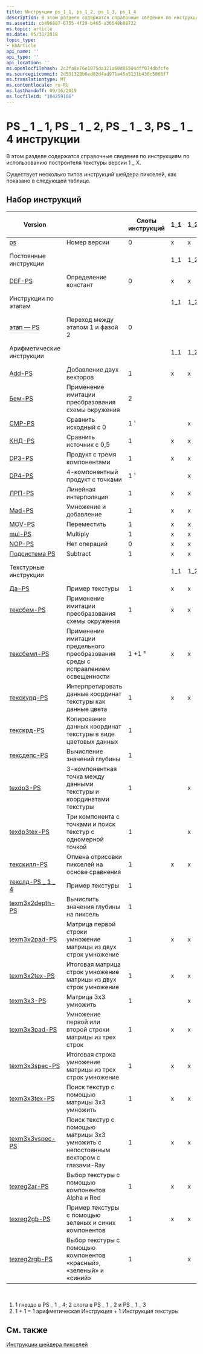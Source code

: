 ```yaml
---
title: Инструкции ps_1_1, ps_1_2, ps_1_3, ps_1_4
description: В этом разделе содержатся справочные сведения по инструкциям по использованию построителя текстуры версии 1 \_ X.
ms.assetid: cb496887-6755-4f29-b465-a36548b88722
ms.topic: article
ms.date: 05/31/2018
topic_type:
- kbArticle
api_name: ''
api_type: ''
api_location: ''
ms.openlocfilehash: 2c3fa8e76e1075da321a60d05504dff074dbfcfe
ms.sourcegitcommit: 2d531328b6ed82d4ad971a45a5131b430c5866f7
ms.translationtype: MT
ms.contentlocale: ru-RU
ms.lasthandoff: 09/16/2019
ms.locfileid: "104259106"
---
```

# <a name="ps_1_1-ps_1_2-ps_1_3-ps_1_4-instructions"></a>PS \_ 1 \_ 1, PS \_ 1 \_ 2, PS \_ 1 \_ 3, PS \_ 1 \_ 4 инструкции

В этом разделе содержатся справочные сведения по инструкциям по использованию построителя текстуры версии 1 \_ X.

Существует несколько типов инструкций шейдера пикселей, как показано в следующей таблице.

## <a name="instruction-set"></a>Набор инструкций



| Version                                    |                                                                               | Слоты инструкций | 1\_1 | 1\_2 | 1 \_ 3 | 1\_4 |
|--------------------------------------------|-------------------------------------------------------------------------------|-------------------|------|------|------|------|
| [ps](ps---ps.md)                          | Номер версии                                                                | 0                 | x    | x    | x    | x    |
| Постоянные инструкции                      |                                                                               |                   | 1\_1 | 1\_2 | 1 \_ 3 | 1\_4 |
| [DEF-PS](def---ps.md)                   | Определение констант                                                              | 0                 | x    | x    | x    | x    |
| Инструкции по этапам                         |                                                                               |                   | 1\_1 | 1\_2 | 1 \_ 3 | 1\_4 |
| [этап — PS](phase---ps.md)               | Переход между этапом 1 и фазой 2                                        | 0                 |      |      |      | x    |
| Арифметические инструкции                    |                                                                               |                   | 1\_1 | 1\_2 | 1 \_ 3 | 1\_4 |
| [Add-PS](add---ps.md)                   | Добавление двух векторов                                                               | 1                 | x    | x    | x    | x    |
| [Бем-PS](bem---ps.md)                   | Применение имитации преобразования схемы окружения                                   | 2                 |      |      |      | x    |
| [CMP-PS](cmp---ps.md)                   | Сравнить исходный с 0                                                           | 1 ¹                |      | x    | x    | x    |
| [КНД-PS](cnd---ps.md)                   | Сравнить источник с 0,5                                                         | 1                 | x    | x    | x    | x    |
| [DP3-PS](dp3---ps.md)                   | Продукт с тремя компонентами                                                   | 1                 | x    | x    | x    | x    |
| [DP4-PS](dp4---ps.md)                   | 4-компонентный продукт с точками                                                    | 1 ¹                |      | x    | x    | x    |
| [ЛРП-PS](lrp---ps.md)                   | Линейная интерполяция                                                            | 1                 | x    | x    | x    | x    |
| [Mad-PS](mad---ps.md)                   | Умножение и добавление                                                              | 1                 | x    | x    | x    | x    |
| [MOV-PS](mov---ps.md)                   | Переместить                                                                          | 1                 | x    | x    | x    | x    |
| [mul-PS](mul---ps.md)                   | Multiply                                                                      | 1                 | x    | x    | x    | x    |
| [NOP-PS](nop---ps.md)                   | Нет операций                                                                  | 0                 | x    | x    | x    | x    |
| [Подсистема PS](sub---ps.md)                   | Subtract                                                                      | 1                 | x    | x    | x    | x    |
| Текстурные инструкции                       |                                                                               |                   | 1\_1 | 1\_2 | 1 \_ 3 | 1\_4 |
| [Да-PS](tex---ps.md)                   | Пример текстуры                                                              | 1                 | x    | x    | x    |      |
| [тексбем-PS](texbem---ps.md)             | Применение имитации преобразования схемы окружения                                   | 1                 | x    | x    | x    |      |
| [тексбемл-PS](texbeml---ps.md)           | Применение имитации предельного преобразования среды с исправлением освещенности         | 1 +1 ²              | x    | x    | x    |      |
| [текскурд-PS](texcoord---ps.md)         | Интерпретировать данные координат текстуры как данные цвета                               | 1                 | x    | x    | x    |      |
| [текскрд-PS](texcrd---ps.md)             | Копирование данных координат текстуры в виде цветовых данных                                    | 1                 |      |      |      | x    |
| [тексдепс-PS](texdepth---ps.md)         | Вычисление значений глубины                                                        | 1                 |      |      |      | x    |
| [texdp3-PS](texdp3---ps.md)             | 3-компонентная точка между данными текстуры и координатами текстуры  | 1                 |      | x    | x    |      |
| [texdp3tex-PS](texdp3tex---ps.md)       | Три компонента с точками и поиск текстур с одномерной точкой                             | 1                 |      | x    | x    |      |
| [текскилл-PS](texkill---ps.md)           | Отмена отрисовки пикселей на основе сравнения                             | 1                 | x    | x    | x    | x    |
| [текслд-PS \_ 1 \_ 4](texld---ps-1-4.md)     | Пример текстуры                                                              | 1                 |      |      |      | x    |
| [texm3x2depth-PS](texm3x2depth---ps.md) | Вычислить значения глубины на пиксель                                              | 1                 |      |      | x    |      |
| [texm3x2pad-PS](texm3x2pad---ps.md)     | Матрица первой строки умножение матрицы из двух строк умножение                        | 1                 | x    | x    | x    |      |
| [texm3x2tex-PS](texm3x2tex---ps.md)     | Итоговая матрица строк умножение матрицы из двух строк умножение                        | 1                 | x    | x    | x    |      |
| [texm3x3-PS](texm3x3---ps.md)           | Матрица 3x3 умножить                                                           | 1                 |      | x    | x    |      |
| [texm3x3pad-PS](texm3x3pad---ps.md)     | Умножение первой или второй строки матрицы из трех строк                   | 1                 | x    | x    | x    |      |
| [texm3x3spec-PS](texm3x3spec---ps.md)   | Итоговая строка умножение матрицы из трех строк умножение                             | 1                 | x    | x    | x    |      |
| [texm3x3tex-PS](texm3x3tex---ps.md)     | Поиск текстур с помощью матрицы 3x3 умножить                                   | 1                 | x    | x    | x    |      |
| [texm3x3vspec-PS](texm3x3vspec---ps.md) | Поиск текстур с помощью матрицы 3x3 умножить с непостоянным вектором с глазами-Ray | 1                 | x    | x    | x    |      |
| [texreg2ar-PS](texreg2ar---ps.md)       | Выбор текстуры с помощью компонентов Alpha и Red                           | 1                 | x    | x    | x    |      |
| [texreg2gb-PS](texreg2gb---ps.md)       | Пример текстуры с помощью зеленых и синих компонентов                          | 1                 | x    | x    | x    |      |
| [texreg2rgb-PS](texreg2rgb---ps.md)     | Выбор текстуры с помощью компонентов «красный», «зеленый» и «синий»                     | 1                 |      | x    | x    |      |



 

1.  1 гнездо в PS \_ 1 \_ 4; 2 слота в PS \_ 1 \_ 2 и PS \_ 1 \_ 3
2.  1 + 1 = 1 арифметическая Инструкция + 1 Инструкция текстуры

## <a name="related-topics"></a>См. также

<dl> <dt>

[Инструкции шейдера пикселей](dx9-graphics-reference-asm-ps-instructions.md)
</dt> </dl>

 

 





